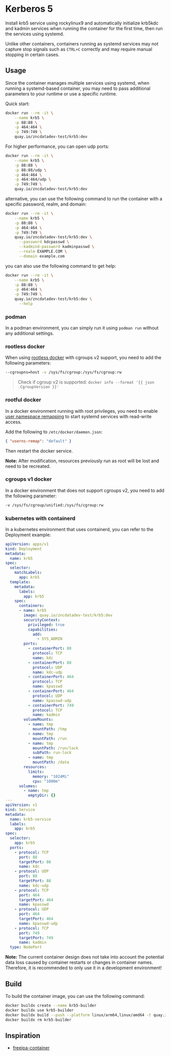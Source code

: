# Kerberos 5

Install krb5 service using rockylinux9 and automatically initialize krb5kdc and kadmin services when running the container for the first time, then run the services using systemd.

Unlike other containers, containers running as systemd services may not capture stop signals such as `CTRL+C` correctly and may require manual stopping in certain cases.

## Usage

Since the container manages multiple services using systemd, when running a systemd-based container, you may need to pass additional parameters to your runtime or use a specific runtime.

Quick start:

```bash
docker run --rm -it \
    --name krb5 \
    -p 88:88 \
    -p 464:464 \
    -p 749:749 \
    quay.io/zncdatadev-test/krb5:dev
```

For higher performance, you can open udp ports:

```bash
docker run --rm -it \
    --name krb5 \
    -p 88:88 \
    -p 88:88/udp \
    -p 464:464 \
    -p 464:464/udp \
    -p 749:749 \
    quay.io/zncdatadev-test/krb5:dev
```

alternative, you can use the following command to run the container with a specific password, realm, and domain:

```bash
docker run --rm -it \
    --name krb5 \
    -p 88:88 \
    -p 464:464 \
    -p 749:749 \
    quay.io/zncdatadev-test/krb5:dev \
      --password kdcpasswd \
      --kadmind-password kadminpasswd \
      --realm EXAMPLE.COM \
      --domain example.com
```

you can also use the following command to get help:

```bash
docker run --rm -it \
    --name krb5 \
    -p 88:88 \
    -p 464:464 \
    -p 749:749 \
    quay.io/zncdatadev-test/krb5:dev \
      --help
```

### podman

In a podman environment, you can simply run it using `podman run` without any additional settings.

### rootless docker

When using [rootless docker](https://docs.docker.com/engine/security/rootless/) with cgroups v2 support, you need to add the following parameters:

```bash
--cgroupns=host -v /sys/fs/cgroup:/sys/fs/cgroup:rw
```

> Check if cgroup v2 is supported: `docker info --format '{{ json .CgroupVersion }}'`

### rootful docker

In a docker environment running with root privileges, you need to enable [user namespace remapping](https://docs.docker.com/engine/security/userns-remap/) to start systemd services with read-write access.

Add the following to `/etc/docker/daemon.json`:

```json
{ "userns-remap": "default" }
```

Then restart the docker service.

**Note:** After modification, resources previously run as root will be lost and need to be recreated.

### cgroups v1 docker

In a docker environment that does not support cgroups v2, you need to add the following parameter:

```bash
-v /sys/fs/cgroup/unified:/sys/fs/cgroup:rw
```

### kubernetes with containerd

In a kubernetes environment that uses containerd, you can refer to the Deployment example:

```yaml
apiVersion: apps/v1
kind: Deployment
metadata:
  name: krb5
spec:
  selector:
    matchLabels:
      app: krb5
  template:
    metadata:
      labels:
        app: krb5
    spec:
      containers:
      - name: krb5
        image: quay.io/zncdatadev-test/krb5:dev
        securityContext:
          privileged: true
          capabilities:
            add:
              - SYS_ADMIN
        ports:
          - containerPort: 88
            protocol: TCP
            name: kdc
          - containerPort: 88
            protocol: UDP
            name: kdc-udp
          - containerPort: 464
            protocol: TCP
            name: kpasswd
          - containerPort: 464
            protocol: UDP
            name: kpasswd-udp
          - containerPort: 749
            protocol: TCP
            name: kadmin
        volumeMounts:
          - name: tmp
            mountPath: /tmp
          - name: tmp
            mountPath: /run
          - name: tmp
            mountPath: /run/lock
            subPath: run-lock
          - name: tmp
            mountPath: /data
        resources:
          limits:
            memory: "1024Mi"
            cpu: "1000m"
      volumes:
        - name: tmp
          emptyDir: {}
---
apiVersion: v1
kind: Service
metadata:
  name: krb5-service
  labels:
    app: krb5
spec:
  selector:
    app: krb5
  ports:
    - protocol: TCP
      port: 88
      targetPort: 88
      name: kdc
    - protocol: UDP
      port: 88
      targetPort: 88
      name: kdc-udp
    - protocol: TCP
      port: 464
      targetPort: 464
      name: kpasswd
    - protocol: UDP
      port: 464
      targetPort: 464
      name: kpasswd-udp
    - protocol: TCP
      port: 749
      targetPort: 749
      name: kadmin
  type: NodePort

```

**Note:** The current container design does not take into account the potential data loss caused by container restarts or changes in container names. Therefore, it is recommended to only use it in a development environment!

## Build

To build the container image, you can use the following command:

```bash
docker buildx create --name krb5-builder
docker buildx use krb5-builder
docker buildx build --push --platform linux/arm64,linux/amd64 -t quay.io/zncdatadev-test/krb5:dev .
docker buildx rm krb5-builder
```

## Inspiration

- [freeipa-container](https://github.com/freeipa/freeipa-container)
